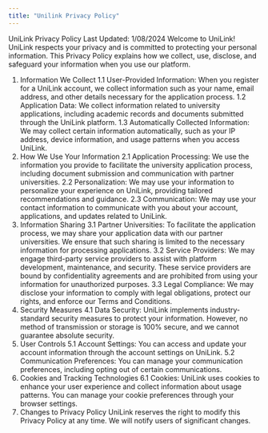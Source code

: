```yaml
---
title: "Unilink Privacy Policy"
---
```


UniLink Privacy Policy
Last Updated: 1/08/2024
Welcome to UniLink! UniLink respects your privacy and is committed to protecting your personal information. This Privacy Policy explains how we collect, use, disclose, and safeguard your information when you use our platform.
1. Information We Collect
1.1 User-Provided Information: When you register for a UniLink account, we collect information such as your name, email address, and other details necessary for the application process.
1.2 Application Data: We collect information related to university applications, including academic records and documents submitted through the UniLink platform.
1.3 Automatically Collected Information: We may collect certain information automatically, such as your IP address, device information, and usage patterns when you access UniLink.
2. How We Use Your Information
2.1 Application Processing: We use the information you provide to facilitate the university application process, including document submission and communication with partner universities.
2.2 Personalization: We may use your information to personalize your experience on UniLink, providing tailored recommendations and guidance.
2.3 Communication: We may use your contact information to communicate with you about your account, applications, and updates related to UniLink.
3. Information Sharing
3.1 Partner Universities: To facilitate the application process, we may share your application data with our partner universities. We ensure that such sharing is limited to the necessary information for processing applications.
3.2 Service Providers: We may engage third-party service providers to assist with platform development, maintenance, and security. These service providers are bound by confidentiality agreements and are prohibited from using your information for unauthorized purposes.
3.3 Legal Compliance: We may disclose your information to comply with legal obligations, protect our rights, and enforce our Terms and Conditions.
4. Security Measures
4.1 Data Security: UniLink implements industry-standard security measures to protect your information. However, no method of transmission or storage is 100% secure, and we cannot guarantee absolute security.
5. User Controls
5.1 Account Settings: You can access and update your account information through the account settings on UniLink.
5.2 Communication Preferences: You can manage your communication preferences, including opting out of certain communications.
6. Cookies and Tracking Technologies
6.1 Cookies: UniLink uses cookies to enhance your user experience and collect information about usage patterns. You can manage your cookie preferences through your browser settings.
7. Changes to Privacy Policy
UniLink reserves the right to modify this Privacy Policy at any time. We will notify users of significant changes.


